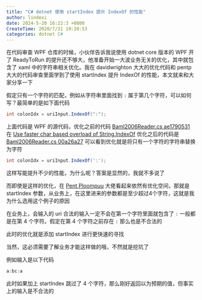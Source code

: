 ```yaml
---
title: "C# dotnet 使用 startIndex 提升 IndexOf 的性能"
author: lindexi
date: 2024-5-20 16:22:3 +0800
CreateTime: 2020/7/31 19:20:53
categories: dotnet C#
---
```


在代码审查 WPF 仓库的时候，小伙伴告诉我说使用 dotnet core 版本的 WPF 开了 ReadyToRun 的提升还不够大，他准备开始一大波业务无关的优化，其中就包含了 xaml 中的字符串相关优化。我在 davidwrighton 大大的优化代码和 pentp 大大的代码审查里面学到了使用 startIndex 提升 IndexOf 的性能，本文就来和大家分享一下

<!--more-->


<!-- CreateTime:2020/7/31 19:20:53 -->



假定只有一个字符的匹配，例如从字符串里面找到 `:` 属于第几个字符，可以如何写？最简单的是如下面代码

```csharp
int colonIdx = uriInput.IndexOf(":");
```

上面代码是 WPF 的源代码，优化之前的代码 [Baml2006Reader.cs ae1790531](https://github.com/davidwrighton/wpf/blob/ae1790531c3b993b56eba8b1f0dd395a3ed7de75/src/Microsoft.DotNet.Wpf/src/PresentationFramework/System/Windows/Markup/Baml2006/Baml2006Reader.cs#L2068) 在 [Use faster char based overload of String.IndexOf](https://github.com/davidwrighton/wpf/commit/00a26a27b8e1e939f4011bf0bcdd8c7f969f1176 ) 优化之后的代码是 [Baml2006Reader.cs 00a26a27](https://github.com/davidwrighton/wpf/blob/00a26a27b8e1e939f4011bf0bcdd8c7f969f1176/src/Microsoft.DotNet.Wpf/src/PresentationFramework/System/Windows/Markup/Baml2006/Baml2006Reader.cs#L2068) 可以看到优化就是将只有一个字符的字符串替换为字符

```csharp
int colonIdx = uriInput.IndexOf(':');
```

这样写能提升不少的性能，为什么呢？答案是显然的，我就不多说了

而即使是这样的优化，在 [Pent Ploompuu](https://github.com/pentp) 大佬看起来依然有优化空间，那就是 startIndex 参数，从业务上，在这里进来的参数都是至少超过4个字符，这就是我为什么选用这个例子的原因

在业务上，会输入的 uri 合法的输入一定不会在第一个字符里面就包含了 `:` 一般都是在第 4 个字符。假定在第 4 个字符之前存在 `:` 那么也是不合法的

此时的优化就是添加 startIndex 进行更快速的寻找

当然，这必须需要了解业务才能这样做的哦，不然就是挖坑了

例如输入是以下代码

```csharp
a:bc:a
```

此时如果加上 startIndex 跳过了 4 个字符，那么刚好返回以为预期的值，但事实上的输入是不合法的

